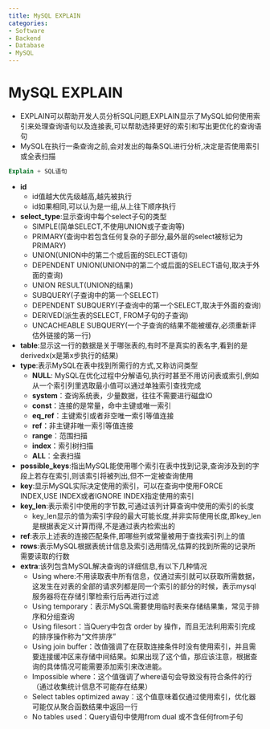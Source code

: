 ```yaml
---
title: MySQL EXPLAIN
categories:
- Software
- Backend
- Database
- MySQL
---
```

# MySQL EXPLAIN

- EXPLAIN可以帮助开发人员分析SQL问题,EXPLAIN显示了MySQL如何使用索引来处理查询语句以及连接表,可以帮助选择更好的索引和写出更优化的查询语句
- MySQL在执行一条查询之前,会对发出的每条SQL进行分析,决定是否使用索引或全表扫描

```sql
Explain + SQL语句
```

-  **id**
    - id值越大优先级越高,越先被执行
    - id如果相同,可以认为是一组,从上往下顺序执行
-  **select_type**:显示查询中每个select子句的类型
    - SIMPLE(简单SELECT,不使用UNION或子查询等)
    - PRIMARY(查询中若包含任何复杂的子部分,最外层的select被标记为PRIMARY)
    - UNION(UNION中的第二个或后面的SELECT语句)
    - DEPENDENT UNION(UNION中的第二个或后面的SELECT语句,取决于外面的查询)
    - UNION RESULT(UNION的结果)
    - SUBQUERY(子查询中的第一个SELECT)
    - DEPENDENT SUBQUERY(子查询中的第一个SELECT,取决于外面的查询)
    - DERIVED(派生表的SELECT, FROM子句的子查询)
    - UNCACHEABLE SUBQUERY(一个子查询的结果不能被缓存,必须重新评估外链接的第一行)
-  **table**:显示这一行的数据是关于哪张表的,有时不是真实的表名字,看到的是derivedx(x是第x步执行的结果)
-  **type**:表示MySQL在表中找到所需行的方式,又称访问类型
    -  **NULL**: MySQL在优化过程中分解语句,执行时甚至不用访问表或索引,例如从一个索引列里选取最小值可以通过单独索引查找完成
    -  **system**：查询系统表，少量数据，往往不需要进行磁盘IO
    -  **const**：连接的是常量，命中主键或唯一索引
    -  **eq_ref**：主键索引或者非空唯一索引等值连接
    -  **ref**：非主键非唯一索引等值连接
    -  **range**：范围扫描
    -  **index**：索引树扫描
    -  **ALL**：全表扫描
-  **possible_keys**:指出MySQL能使用哪个索引在表中找到记录,查询涉及到的字段上若存在索引,则该索引将被列出,但不一定被查询使用
-  **key**:显示MySQL实际决定使用的索引，可以在查询中使用FORCE INDEX,USE INDEX或者IGNORE INDEX指定使用的索引
-  **key_len**:表示索引中使用的字节数,可通过该列计算查询中使用的索引的长度
    -  key_len显示的值为索引字段的最大可能长度,并非实际使用长度,即key_len是根据表定义计算而得,不是通过表内检索出的
-  **ref**:表示上述表的连接匹配条件,即哪些列或常量被用于查找索引列上的值
-  **rows**:表示MySQL根据表统计信息及索引选用情况,估算的找到所需的记录所需要读取的行数
-  **extra**:该列包含MySQL解决查询的详细信息,有以下几种情况
    -  Using where:不用读取表中所有信息，仅通过索引就可以获取所需数据，这发生在对表的全部的请求列都是同一个索引的部分的时候，表示mysql服务器将在存储引擎检索行后再进行过滤
    -  Using temporary：表示MySQL需要使用临时表来存储结果集，常见于排序和分组查询
    -  Using filesort：当Query中包含 order by 操作，而且无法利用索引完成的排序操作称为“文件排序”
    -  Using join buffer：改值强调了在获取连接条件时没有使用索引，并且需要连接缓冲区来存储中间结果。如果出现了这个值，那应该注意，根据查询的具体情况可能需要添加索引来改进能。
    -  Impossible where：这个值强调了where语句会导致没有符合条件的行（通过收集统计信息不可能存在结果）
    -  Select tables optimized away：这个值意味着仅通过使用索引，优化器可能仅从聚合函数结果中返回一行
    -  No tables used：Query语句中使用from dual 或不含任何from子句